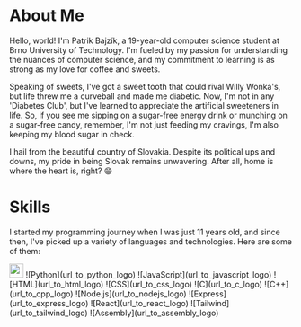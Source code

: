 # About Me

Hello, world! I'm Patrik Bajzík, a 19-year-old computer science student at Brno University of Technology. I'm fueled by my passion for understanding the nuances of computer science, and my commitment to learning is as strong as my love for coffee and sweets. 

Speaking of sweets, I've got a sweet tooth that could rival Willy Wonka's, but life threw me a curveball and made me diabetic. Now, I'm not in any 'Diabetes Club', but I've learned to appreciate the artificial sweeteners in life. So, if you see me sipping on a sugar-free energy drink or munching on a sugar-free candy, remember, I'm not just feeding my cravings, I'm also keeping my blood sugar in check. 

I hail from the beautiful country of Slovakia. Despite its political ups and downs, my pride in being Slovak remains unwavering. After all, home is where the heart is, right? 😄

# Skills

I started my programming journey when I was just 11 years old, and since then, I've picked up a variety of languages and technologies. Here are some of them:

<img src="https://cdn.worldvectorlogo.com/logos/c--4.svg" height="25" width="25">
 ![Python](url_to_python_logo) ![JavaScript](url_to_javascript_logo) ![HTML](url_to_html_logo) ![CSS](url_to_css_logo) ![C](url_to_c_logo) ![C++](url_to_cpp_logo) ![Node.js](url_to_nodejs_logo) ![Express](url_to_express_logo) ![React](url_to_react_logo) ![Tailwind](url_to_tailwind_logo) ![Assembly](url_to_assembly_logo)